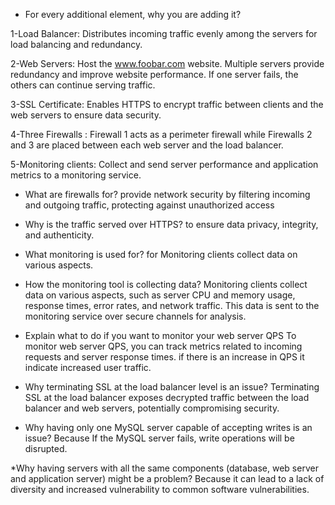 * For every additional element, why you are adding it?

1-Load Balancer:
Distributes incoming traffic evenly among the servers for load balancing and redundancy.

2-Web Servers:
Host the www.foobar.com website.
Multiple servers provide redundancy and improve website performance. If one server fails, the others can continue serving traffic.

3-SSL Certificate:
Enables HTTPS to encrypt traffic between clients and the web servers to ensure data security.

4-Three Firewalls :
Firewall 1 acts as a perimeter firewall while Firewalls 2 and 3 are placed between each web server and the load balancer.

5-Monitoring clients:
Collect and send server performance and application metrics to a monitoring service.

* What are firewalls for?
provide network security by filtering incoming and outgoing traffic, protecting against unauthorized access

* Why is the traffic served over HTTPS?
to ensure data privacy, integrity, and authenticity. 

* What monitoring is used for?
for Monitoring clients collect data on various aspects.

* How the monitoring tool is collecting data?
Monitoring clients collect data on various aspects, such as server CPU and memory usage, response times,
 error rates, and network traffic. This data is sent to the monitoring service over secure channels for analysis.

* Explain what to do if you want to monitor your web server QPS
 To monitor web server QPS, you can track metrics related to incoming requests and server response times.
 if there is an increase in QPS it indicate increased user traffic.

* Why terminating SSL at the load balancer level is an issue?
Terminating SSL at the load balancer exposes decrypted traffic between the load balancer and web servers,
potentially compromising security.

* Why having only one MySQL server capable of accepting writes is an issue?
Because If the MySQL server fails, write operations will be disrupted.

*Why having servers with all the same components (database, web server and application server) might be a problem?
Because it can lead to a lack of diversity and increased vulnerability to common software vulnerabilities.



